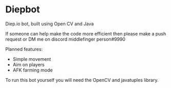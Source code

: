 # Diepbot
Diep.io bot, built using Open CV and Java

If someone can help make the code more efficient then please make a push request or DM me on discord middlefinger person#9990

Planned features:
  - Simple movement
  - Aim on players
  - AFK farming mode

To run this bot yourself you will need the OpenCV and javatuples library.
